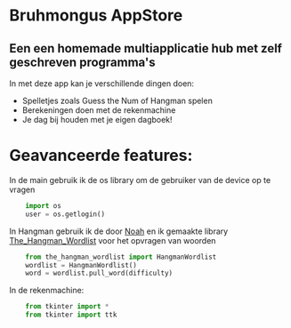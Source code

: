 # Bruhmongus AppStore

## Een een homemade multiapplicatie hub met zelf geschreven programma's
In met deze app kan je verschillende dingen doen:
- Spelletjes zoals Guess the Num of Hangman spelen
- Berekeningen doen met de rekenmachine
- Je dag bij houden met je eigen dagboek!



# Geavanceerde features:

In de main gebruik ik de os library om de gebruiker van de device op te vragen
```python
    import os
    user = os.getlogin()
```
In Hangman gebruik ik de door [Noah](https://github.com/TheBiemGamer) en ik gemaakte library [The_Hangman_Wordlist](https://github.com/TheBiemGamer/TheHangmanWordlist) voor het opvragen van woorden
```python
    from the_hangman_wordlist import HangmanWordlist
    wordlist = HangmanWordlist()
    word = wordlist.pull_word(difficulty)
```
In de rekenmachine:
```python
    from tkinter import *
    from tkinter import ttk
```